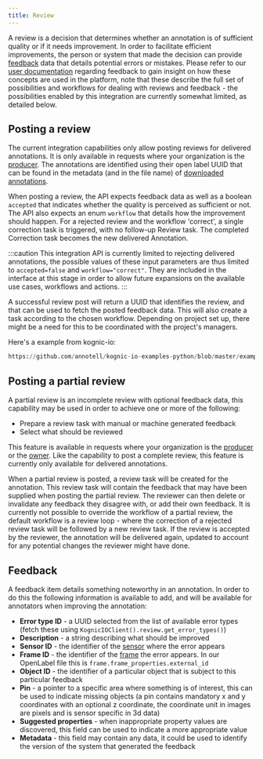 ```yaml
---
title: Review
---
```


A review is a decision that determines whether an annotation is of sufficient quality or if it needs 
improvement. In order to facilitate efficient improvements, the person or system that made the decision can provide 
[feedback](#feedback) data that details potential errors or mistakes. Please refer to our [user documentation](https://docs.kognic.com/AHwD-introduction) 
regarding feedback to gain insight on how these concepts are used in the platform, note that these describe the full
set of possibilities and workflows for dealing with reviews and feedback - the possibilities enabled by this integration
are currently somewhat limited, as detailed below. 

## Posting a review

The current integration capabilities only allow posting reviews for delivered annotations. It is only available in 
requests where your organization is the [producer](https://docs.kognic.com/request-details#HXuNx). The annotations are 
identified using their open label UUID that can be found in the metadata (and in the file name) of 
[downloaded annotations](../download-annotations/download-annotations.mdx).


When posting a review, the API expects feedback data as well as a boolean `accepted` that indicates whether the 
quality is perceived as sufficient or not. The API also expects an enum `workflow` that details how the improvement 
should happen. For a rejected review and the workflow 'correct', a single correction task is triggered, with no 
follow-up Review task. The completed Correction task becomes the new delivered Annotation. 

:::caution
This integration API is currently limited to rejecting delivered annotations, the possible values of these input 
parameters are thus limited to `accepted=false` and `workflow="correct"`. They are included in the interface at this
stage in order to allow future expansions on the available use cases, workflows and actions.
:::

A successful review post will return a UUID that identifies the review, and that can be used to fetch the posted
feedback data. This will also create a task according to the chosen workflow. Depending on project set up, there might 
be a need for this to be coordinated with the project's managers.

Here's a example from kognic-io:
```python reference
https://github.com/annotell/kognic-io-examples-python/blob/master/examples/add_review.py#L15-L45
```

## Posting a partial review

A partial review is an incomplete review with optional feedback data, this capability may be used in order to achieve 
one or more of the following:
* Prepare a review task with manual or machine generated feedback 
* Select what should be reviewed

This feature is available in requests where your organization is the 
[producer](https://docs.kognic.com/request-details#HXuNx) or the [owner](https://docs.kognic.com/request-details#Qm7yR). 
Like the capability to post a complete review, this feature is currently only available for delivered annotations.

When a partial review is posted, a review task will be created for the annotation. This review task will contain the 
feedback that may have been supplied when posting the partial review. The reviewer can then delete or invalidate any 
feedback they disagree with, or add their own feedback. It is currently not possible to override the workflow of a 
partial review, the default workflow is a review loop - where the correction of a rejected review task will be followed 
by a new review task. If the review is accepted by the reviewer, the annotation will be delivered again, updated to 
account for any potential changes the reviewer might have done.

## Feedback

A feedback item details something noteworthy in an annotation. In order to do this the following information is 
available to add, and will be available for annotators when improving the annotation:
* **Error type ID** - a UUID selected from the list of available error types (fetch these using `KognicIOClient().review.get_error_types()`)
* **Description** - a string describing what should be improved
* **Sensor ID** - the identifier of the [sensor](../kognic-io/overview#sensor-specification) where the error appears
* **Frame ID** - the identifier of the [frame](../kognic-io/overview#sequential-frames) the error appears. In our OpenLabel file this is `frame.frame_properties.external_id`
* **Object ID** - the identifier of a particular object that is subject to this particular feedback
* **Pin** - a pointer to a specific area where something is of interest, this can be used to indicate missing objects (a 
pin contains mandatory x and y coordinates with an optional z coordinate, the coordinate unit in images are pixels and 
is sensor specific in 3d data)
* **Suggested properties** - when inappropriate property values are discovered, this field can be used to indicate a more 
appropriate value
* **Metadata** - this field may contain any data, it could be used to identify the version of the system that generated the 
feedback